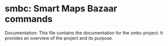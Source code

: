 # smbc: Smart Maps Bazaar commands

Documentation:
This file contains the documentation for the smbc project. It provides an overview of the project and its purpose.
